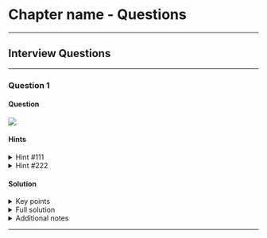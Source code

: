 # Chapter name - Questions

---

## Interview Questions

---

### Question 1

#### Question

![](./interviewQuestion01_.png)

#### Hints

<details><summary>Hint #111</summary>

![](./hint111.png)

</details>

<details><summary>Hint #222</summary>

![](./hint222.png)

</details>

#### Solution

<details><summary>Key points</summary>

- N/A

</details>

<details><summary>Full solution</summary>

![](./interviewQuestion01_solution01.png)

![](./interviewQuestion01_solution02.png)

![](./interviewQuestion01_solution03.png)

![](./interviewQuestion01_solution04.png)

</details>

<details><summary>Additional notes</summary>

- N/A

</details>

---
